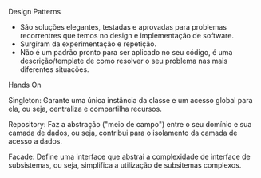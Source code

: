﻿Design Patterns

- São soluções elegantes, testadas e aprovadas para problemas recorrentres que temos no design e implementação de software.
- Surgiram da experimentação e repetição.
- Não é um padrão pronto para ser aplicado no seu código, é uma descrição/template de como resolver o seu problema nas mais diferentes situações.

Hands On

Singleton: Garante uma única instância da classe e um acesso global para ela, ou seja, centraliza e compartilha recursos.

Repository: Faz a abstração ("meio de campo") entre o seu domínio e sua camada de dados, ou seja, contribui para o isolamento da camada de acesso a dados.

Facade: Define uma interface que abstrai a complexidade de interface de subsistemas, ou seja, simplifica a utilização de subsitemas complexos.

